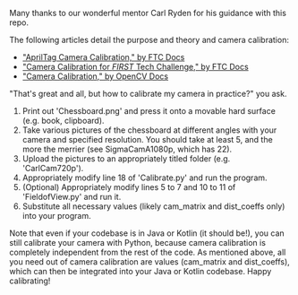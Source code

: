 Many thanks to our wonderful mentor Carl Ryden for his guidance with this repo.

The following articles detail the purpose and theory and camera calibration:
- ["AprilTag Camera Calibration," by FTC Docs](https://ftc-docs.firstinspires.org/en/latest/apriltag/vision_portal/apriltag_camera_calibration/apriltag-camera-calibration.html)
- ["Camera Calibration for _FIRST_ Tech Challenge," by FTC Docs](https://ftc-docs.firstinspires.org/en/latest/programming_resources/vision/camera_calibration/camera-calibration.html)
- ["Camera Calibration," by OpenCV Docs](https://docs.opencv.org/4.x/dc/dbb/tutorial_py_calibration.html)

"That's great and all, but how to calibrate my camera in practice?" you ask.
1. Print out 'Chessboard.png' and press it onto a movable hard surface (e.g. book, clipboard).
2. Take various pictures of the chessboard at different angles with your camera and specified resolution.
   You should take at least 5, and the more the merrier (see SigmaCamA1080p, which has 22).
3. Upload the pictures to an appropriately titled folder (e.g. 'CarlCam720p').
4. Appropriately modify line 18 of 'Calibrate.py' and run the program.
5. (Optional) Appropriately modify lines 5 to 7 and 10 to 11 of 'FieldofView.py' and run it.
6. Substitute all necessary values (likely cam_matrix and dist_coeffs only) into your program.

Note that even if your codebase is in Java or Kotlin (it should be!), you can still calibrate your
camera with Python, because camera calibration is completely independent from the rest of the code.
As mentioned above, all you need out of camera calibration are values (cam_matrix and dist_coeffs),
which can then be integrated into your Java or Kotlin codebase.
Happy calibrating!
